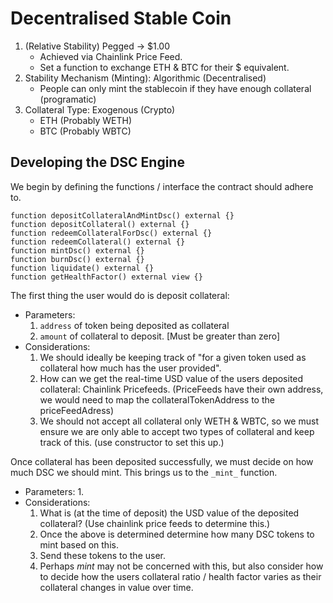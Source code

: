 # Decentralised Stable Coin

1. (Relative Stability) Pegged -> $1.00 
    - Achieved via Chainlink Price Feed.
    - Set a function to exchange ETH & BTC for their $ equivalent.
2. Stability Mechanism (Minting): Algorithmic (Decentralised)
    - People can only mint the stablecoin if they have enough collateral (programatic)
3. Collateral Type: Exogenous (Crypto)
    - ETH (Probably WETH)
    - BTC (Probably WBTC)


## Developing the DSC Engine
We begin by defining the functions / interface the contract should adhere to.
```
function depositCollateralAndMintDsc() external {}
function depositCollateral() external {}
function redeemCollateralForDsc() external {}
function redeemCollateral() external {}
function mintDsc() external {}
function burnDsc() external {}
function liquidate() external {}
function getHealthFactor() external view {}
```

The first thing the user would do is deposit collateral:
- Parameters:
    1. `address` of token being deposited as collateral
    2. `amount` of collateral to deposit. [Must be greater than zero]
- Considerations: 
    1. We should ideally be keeping track of "for a given token used as collateral how much has the user provided".
    2. How can we get the real-time USD value of the users deposited collateral: Chainlink Pricefeeds. (PriceFeeds have their own address, we would need to map the collateralTokenAddress to the priceFeedAdress)
    3. We should not accept all collateral only WETH & WBTC, so we must ensure we are only able to accept two types of collateral and keep track of this. (use constructor to set this up.)

Once collateral has been deposited successfully, we must decide on how much DSC we should mint. This brings us to the `_mint_` function.
- Parameters:
    1. 
- Considerations:
    1. What is (at the time of deposit) the USD value of the deposited collateral? (Use chainlink price feeds to determine this.)
    2. Once the above is determined determine how many DSC tokens to mint based on this.
    3. Send these tokens to the user.
    4. Perhaps _mint_ may not be concerned with this, but also consider how to decide how the users collateral ratio / health factor varies as their collateral changes in value over time. 